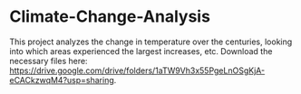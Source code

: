 # Climate-Change-Analysis
This project analyzes the change in temperature over the centuries, looking into which areas experienced the largest increases, etc. 
Download the necessary files here: https://drive.google.com/drive/folders/1aTW9Vh3x55PgeLnOSgKjA-eCACkzwqM4?usp=sharing. 

